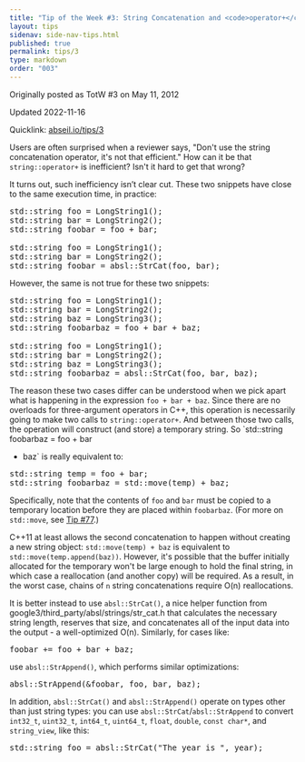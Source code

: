 ```yaml
---
title: "Tip of the Week #3: String Concatenation and <code>operator+</code> vs. <code>StrCat()</code>"
layout: tips
sidenav: side-nav-tips.html
published: true
permalink: tips/3
type: markdown
order: "003"
---
```


Originally posted as TotW #3 on May 11, 2012



Updated 2022-11-16

Quicklink: [abseil.io/tips/3](https://abseil.io/tips/3)


Users are often surprised when a reviewer says, "Don't use the string
concatenation operator, it's not that efficient." How can it be that
`string::operator+` is inefficient? Isn't it hard to get that wrong?

It turns out, such inefficiency isn’t clear cut. These two snippets have close
to the same execution time, in practice:

<pre class="prettyprint lang-cpp code">
std::string foo = LongString1();
std::string bar = LongString2();
std::string foobar = foo + bar;

std::string foo = LongString1();
std::string bar = LongString2();
std::string foobar = absl::StrCat(foo, bar);
</pre>

However, the same is not true for these two snippets:

<pre class="prettyprint lang-cpp code">
std::string foo = LongString1();
std::string bar = LongString2();
std::string baz = LongString3();
std::string foobarbaz = foo + bar + baz;

std::string foo = LongString1();
std::string bar = LongString2();
std::string baz = LongString3();
std::string foobarbaz = absl::StrCat(foo, bar, baz);
</pre>

The reason these two cases differ can be understood when we pick apart what is
happening in the expression `foo + bar + baz`. Since there are no overloads for
three-argument operators in C++, this operation is necessarily going to make two
calls to `string::operator+`. And between those two calls, the operation will
construct (and store) a temporary string. So `std::string foobarbaz = foo + bar
+ baz` is really equivalent to:

<pre class="prettyprint lang-cpp code">
std::string temp = foo + bar;
std::string foobarbaz = std::move(temp) + baz;
</pre>

Specifically, note that the contents of `foo` and `bar` must be copied to a
temporary location before they are placed within `foobarbaz`. (For more on
`std::move`, see [Tip #77](/tips/77).)

C++11 at least allows the second concatenation to happen without creating a new
string object: `std::move(temp) + baz` is equivalent to
`std::move(temp.append(baz))`. However, it's possible that the buffer initially
allocated for the temporary won't be large enough to hold the final string, in
which case a reallocation (and another copy) will be required. As a result, in
the worst case, chains of `n` string concatenations require O(n) reallocations.

It is better instead to use `absl::StrCat()`, a nice helper function from
google3/third_party/absl/strings/str_cat.h that calculates the necessary string
length, reserves that size, and concatenates all of the input data into the
output - a well-optimized O(n). Similarly, for cases like:

<pre class="prettyprint lang-cpp bad-code">
foobar += foo + bar + baz;
</pre>

use `absl::StrAppend()`, which performs similar optimizations:

<pre class="prettyprint lang-cpp code">
absl::StrAppend(&foobar, foo, bar, baz);
</pre>

In addition, `absl::StrCat()` and `absl::StrAppend()` operate on types other
than just string types: you can use `absl::StrCat`/`absl::StrAppend` to convert
`int32_t`, `uint32_t`, `int64_t`, `uint64_t`, `float`, `double`, `const char*`,
and `string_view`, like this:

<pre class="prettyprint lang-cpp code">
std::string foo = absl::StrCat("The year is ", year);
</pre>
